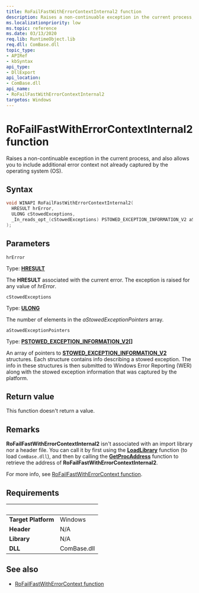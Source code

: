 ```yaml
---
title: RoFailFastWithErrorContextInternal2 function
description: Raises a non-continuable exception in the current process, and also allows you to include additional error context not already captured by the OS.
ms.localizationpriority: low
ms.topic: reference
ms.date: 03/13/2020
req.lib: RuntimeObject.lib
req.dll: ComBase.dll
topic_type:
- APIRef
- kbSyntax
api_type:
- DllExport
api_location:
- ComBase.dll
api_name:
- RoFailFastWithErrorContextInternal2
targetos: Windows
---
```


# RoFailFastWithErrorContextInternal2 function

Raises a non-continuable exception in the current process, and also allows you to include additional error context not already captured by the operating system (OS).

## Syntax

```cpp
void WINAPI RoFailFastWithErrorContextInternal2(
  HRESULT hrError,
  ULONG cStowedExceptions,
  _In_reads_opt_(cStowedExceptions) PSTOWED_EXCEPTION_INFORMATION_V2 aStowedExceptionPointers[]
);
```

## Parameters

`hrError`

Type: **[HRESULT](../../com/structure-of-com-error-codes.md)**

The **HRESULT** associated with the current error. The exception is raised for any value of *hrError*.

`cStowedExceptions`

Type: **[ULONG](../../winprog/windows-data-types.md)**

The number of elements in the *aStowedExceptionPointers* array.

`aStowedExceptionPointers`

Type: **[PSTOWED_EXCEPTION_INFORMATION_V2](../../wer/stowed-exception-information-v2.md)\[\]**

An array of pointers to [**STOWED_EXCEPTION_INFORMATION_V2**](../../wer/stowed-exception-information-v2.md) structures. Each structure contains info describing a stowed exception. The info in these structures is then submitted to Windows Error Reporting (WER) along with the stowed exception information that was captured by the platform.

## Return value

This function doesn't return a value.

## Remarks

**RoFailFastWithErrorContextInternal2** isn't associated with an import library nor a header file. You can call it by first using the [**LoadLibrary**](/windows/win32/api/libloaderapi/nf-libloaderapi-loadlibraryw) function (to load `ComBase.dll`), and then by calling the [**GetProcAddress**](/windows/win32/api/libloaderapi/nf-libloaderapi-getprocaddress) function to retrieve the address of **RoFailFastWithErrorContextInternal2**.

For more info, see [RoFailFastWithErrorContext function](/windows/win32/api/roerrorapi/nf-roerrorapi-rofailfastwitherrorcontext).

## Requirements
| &nbsp; | &nbsp; |
| ---- |:---- |
| **Target Platform** | Windows |
| **Header** | N/A |
| **Library** | N/A |
| **DLL** | ComBase.dll |

## See also

* [RoFailFastWithErrorContext function](/windows/win32/api/roerrorapi/nf-roerrorapi-rofailfastwitherrorcontext)